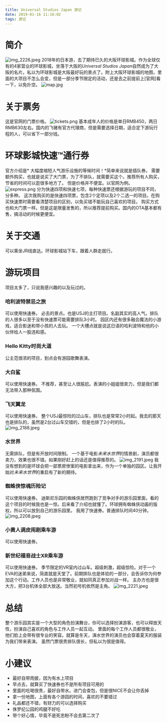 ```yaml
---
title: Universal Studios Japan 游记
date: 2019-01-16 11:16:02
tags: 游记
---
```

# 简介
![img_2226.jpeg](http://oss.nslinkio.com/bullogimg_2226.jpeg)
2018年的日本游，去了期待已久的大阪环球影城。作为全球仅有的4家营业的环球影城，坐落于大阪的*Universal Studios Japan*自然成为了大阪的名片。私以为环球影城是大阪最好玩的景点了。附上大阪环球影城的地图，里面的大项目不怎么会变，但是一部分季节限定的活动，还是去之前提前上[官网]看一下，以免扑空。
![map.jpg](http://oss.nslinkio.com/bullogmap.jpg)
# 关于票务
这是官网的门票价格。
![tickets.png](http://oss.nslinkio.com/bullogtickets.png)
基本成年人的价格是单日RMB450，两日RMB630左右。国内的飞猪有官方代理商，但是需要选择日期，适合定下游玩行程的人，可以省下一部分钱。

# 环球影城快速™通行券
官方介绍是* 大幅度缩短人气游乐设施的等候时间！*简单来说就是插队券。
需要额外购买，也就是说买了大门票，为了不排队，就需要买这个。推荐所有人购买，节省的时间可以逛很多地方了。
但是价格并不便宜。以官网为例。
![express.png](http://oss.nslinkio.com/bullogexpress.png)
分为快速四项和快速七项，每种快速票还根据游玩的项目不同，分多种。
这次我购买的是快速四项票，包含2个定项以及2个二选一的项目。在购买快速票时需要看清楚项目的区别，以免买错不能玩自己喜欢的项目。
购买方式也和大门票一样。但是这是限量发售的，所以推荐提前购买。国内的OTA基本都有售，搞活动的时候更便宜。

# 关于交通
可以乘坐JR线直达。环球影城站下车，跟着人群走就行。

# 游玩项目
项目太多了，只说我感兴趣的以及玩过的。
### 哈利波特禁忌之旅
可以使用快速券。
必去的景点。也是USJ的主打项目。名副其实的高人气。排队的人很多以至于没有快速票可能需要排队3小时。
园区内还有很多融合魔法的小游戏，适合影迷和带小孩的人去玩。
一个大槽点就是说这日语的哈利波特和他的小伙伴给人一股违和感。
### Hello Kitty时尚大道
公主范很浓的项目，到点会有游园歌舞表演。
### 大白鲨
可以使用快速券。
不推荐，甚至让人很尴尬。表演的小姐姐很卖力，但是我们都无法带入那种氛围。
### 飞天翼龙
可以使用快速券。
整个USJ最惊险的过山车，排队也是常常2小时起。我去的那天也是排队的，虽然是2台过山车交错的，但是也排了2小时的队。
![img_2188.jpeg](http://oss.nslinkio.com/bullogimg_2188.jpeg)
### 水世界
无需排队，但是有开放时间限制。
一个基于电影*未来水世界*的情景剧，演员都很卖力，效果也很不错。如果刚好赶上的话还是值得推荐的。
![img_2191.jpeg](http://oss.nslinkio.com/bullogimg_2191.jpeg)
我没有想到的是环球会把一部票房惨案的电影拿出来，作为一个单独的园区。让我开始对*未来水世界*的重启有了新的期待。
### 蜘蛛侠惊魂历险记
可以使用快速券。
迪斯尼乐园的蜘蛛侠居然跑到了竞争对手的游乐园里面，看的这个项目的时候我也是一惊。后来看了介绍也就懂了。环球拥有蜘蛛侠动画的版权，所以可以放到自己的游乐园里。
我用了快速券。普通排队时间40分钟。
![img_2208.jpeg](http://oss.nslinkio.com/bullogimg_2208.jpeg)
### 小黄人调皮闹剧乘车游
可以使用快速券。
### 新世纪福音战士XR乘车游
可以使用快速券。
季节限定的VR室内过山车。超级刺激，超级惊险。对于一个EVA的迷弟来说，简直就是天堂了。前期排队也是体验的一部分，会告诉你为何参加这个行动。工作人员也是非常敬业，就如同真正参加对战一样。
主办方也是很大方，把3台机体全部大放送。当然初号机依然是主角。
![img_2221.jpeg](http://oss.nslinkio.com/bullogimg_2221.jpeg)

# 总结
整个游乐园其实是一个大型的角色扮演舞台，你可以选择扮演游客，也可以释放天性，扮演自己喜欢的角色与工作人员一起互动。
里面的每个工作人员都很敬业，他们脸上会带有很专业的笑容。就算是冬天，演水世界的演员也会穿着夏天的服装为我们带来表演。
虽然门票很贵排队很长，但私以为很是值得。

# 小建议
- 最好自带雨披，因为有水上项目
- 早点去，就算买了快速券也不是所有项目可用的
- 里面的吃喝很贵，最好自带水。进门会查包，但是很NICE不会让你丢掉
- 拿一份地图，上面有各个游园的时间，喜欢的不要错过
- 礼品都还不错，有财力的可以选择购买
- 侏罗纪公园的鸡腿不好吃
- 带个好心情，毕竟不是死忠粉不会去第二次了
